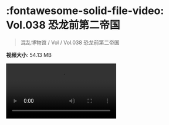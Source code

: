 # :fontawesome-solid-file-video: Vol.038 恐龙前第二帝国

> 混乱博物馆 / Vol / Vol.038 恐龙前第二帝国

**视频大小**: 54.13 MB

<div class="video"><video src="https://file.hsyhx.top/archive/混乱博物馆/Vol/038.mp4" controls preload>🤔 您的浏览器不支持 video 标签</video></div>